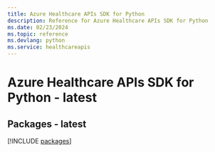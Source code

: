 ```yaml
---
title: Azure Healthcare APIs SDK for Python
description: Reference for Azure Healthcare APIs SDK for Python
ms.date: 02/23/2024
ms.topic: reference
ms.devlang: python
ms.service: healthcareapis
---
```

# Azure Healthcare APIs SDK for Python - latest
## Packages - latest
[!INCLUDE [packages](healthcare-apis-index.md)]